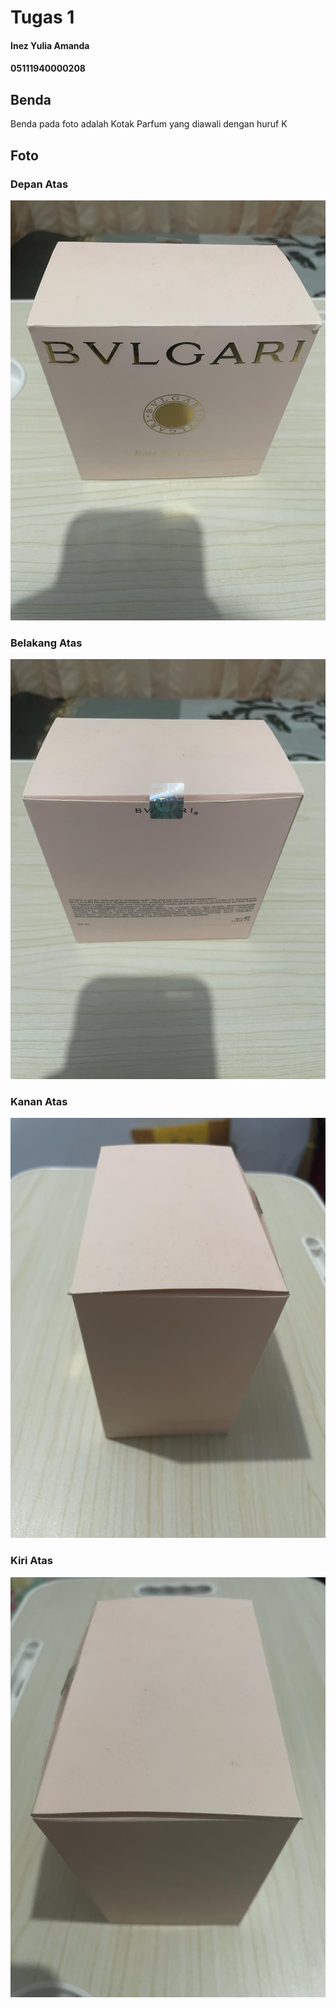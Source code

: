 # Tugas 1

#### Inez Yulia Amanda
#### 05111940000208

## Benda
Benda pada foto adalah Kotak Parfum yang diawali dengan huruf K

## Foto

### Depan Atas
![Depan](assets/depanatas.jpeg)

### Belakang Atas
![Belakang Ates](assets/belakangatas.jpeg)

### Kanan Atas
![Kanan Atas](assets/kananatas.jpeg)

### Kiri Atas
![Kiri Atas](assets/kiriatas.jpeg)


